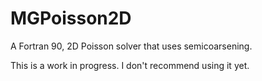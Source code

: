 # MGPoisson2D
A Fortran 90, 2D Poisson solver that uses semicoarsening.

This is a work in progress. I don't recommend using it yet.
